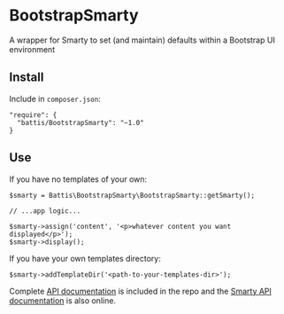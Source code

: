 # BootstrapSmarty

A wrapper for Smarty to set (and maintain) defaults within a Bootstrap UI environment

## Install

Include in `composer.json`:

```
"require": {
  "battis/BootstrapSmarty": "~1.0"
}
```

## Use

If you have no templates of your own:

```
$smarty = Battis\BootstrapSmarty\BootstrapSmarty::getSmarty();

// ...app logic...

$smarty->assign('content', '<p>whatever content you want displayed</p>');
$smarty->display();
```

If you have your own templates directory:

```
$smarty->addTemplateDir('<path-to-your-templates-dir>');
```

Complete [API documentation](http://htmlpreview.github.io/?https://github.com/battis/BootstrapSmarty/blob/master/doc/index.html) is included in the repo and the [Smarty API documentation](http://www.smarty.net/docs/en/) is also online.
